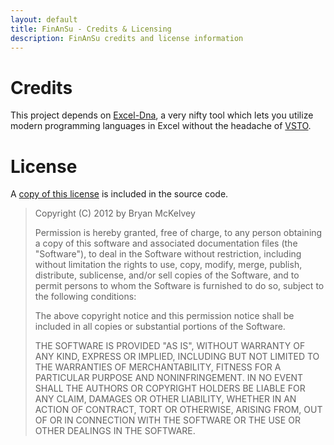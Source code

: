 ```yaml
---
layout: default
title: FinAnSu - Credits & Licensing
description: FinAnSu credits and license information
---
```


Credits
=======

This project depends on [Excel-Dna](http://exceldna.codeplex.com/), a very nifty
tool which lets you utilize modern programming languages in Excel without the
headache of [VSTO](http://en.wikipedia.org/wiki/Visual_Studio_Tools_for_Office).

License
=======

A [copy of this license](https://raw.github.com/brymck/finansu/master/LICENSE)
is included in the source code.

> Copyright (C) 2012 by Bryan McKelvey
>
> Permission is hereby granted, free of charge, to any person obtaining a copy
> of this software and associated documentation files (the "Software"), to
> deal in the Software without restriction, including without limitation the
> rights to use, copy, modify, merge, publish, distribute, sublicense, and/or
> sell copies of the Software, and to permit persons to whom the Software is
> furnished to do so, subject to the following conditions:
>
> The above copyright notice and this permission notice shall be included in all
> copies or substantial portions of the Software.
>
> THE SOFTWARE IS PROVIDED "AS IS", WITHOUT WARRANTY OF ANY KIND, EXPRESS OR
> IMPLIED, INCLUDING BUT NOT LIMITED TO THE WARRANTIES OF MERCHANTABILITY,
> FITNESS FOR A PARTICULAR PURPOSE AND NONINFRINGEMENT. IN NO EVENT SHALL
> THE AUTHORS OR COPYRIGHT HOLDERS BE LIABLE FOR ANY CLAIM, DAMAGES OR OTHER
> LIABILITY, WHETHER IN AN ACTION OF CONTRACT, TORT OR OTHERWISE, ARISING FROM,
> OUT OF OR IN CONNECTION WITH THE SOFTWARE OR THE USE OR OTHER DEALINGS IN THE
> SOFTWARE.
